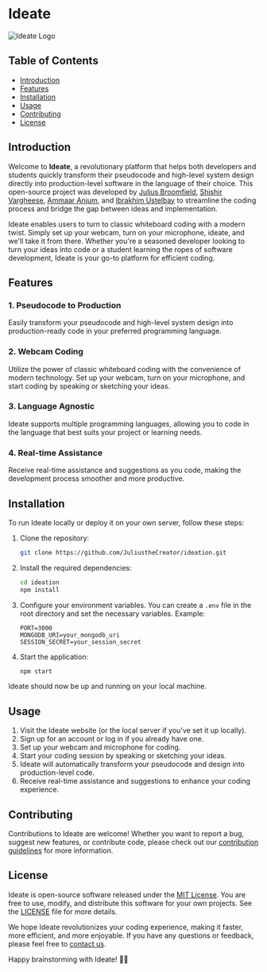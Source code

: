 # Ideate

![Ideate Logo](https://github.com/JuliustheCreator/ideation/blob/main/project/pennappps/public/ideate%20logo.png)

## Table of Contents
- [Introduction](#introduction)
- [Features](#features)
- [Installation](#installation)
- [Usage](#usage)
- [Contributing](#contributing)
- [License](#license)

## Introduction

Welcome to **Ideate**, a revolutionary platform that helps both developers and students quickly transform their pseudocode and high-level system design directly into production-level software in the language of their choice. This open-source project was developed by [Julius Broomfield](https://www.linkedin.com/in/juliusbroomfield/), [Shishir Vargheese](https://www.linkedin.com/in/shishir-vargheese/), [Ammaar Anjum](https://www.linkedin.com/in/ammaar-anjum-477898245/), and [Ibrakhim Ustelbay](https://www.linkedin.com/in/ibrakhim/) to streamline the coding process and bridge the gap between ideas and implementation.

Ideate enables users to turn to classic whiteboard coding with a modern twist. Simply set up your webcam, turn on your microphone, ideate, and we'll take it from there. Whether you're a seasoned developer looking to turn your ideas into code or a student learning the ropes of software development, Ideate is your go-to platform for efficient coding.

## Features

### 1. Pseudocode to Production
Easily transform your pseudocode and high-level system design into production-ready code in your preferred programming language.

### 2. Webcam Coding
Utilize the power of classic whiteboard coding with the convenience of modern technology. Set up your webcam, turn on your microphone, and start coding by speaking or sketching your ideas.

### 3. Language Agnostic
Ideate supports multiple programming languages, allowing you to code in the language that best suits your project or learning needs.

### 4. Real-time Assistance
Receive real-time assistance and suggestions as you code, making the development process smoother and more productive.

## Installation

To run Ideate locally or deploy it on your own server, follow these steps:

1. Clone the repository:
   ```bash
   git clone https://github.com/JuliustheCreator/ideation.git
   ```

2. Install the required dependencies:
   ```bash
   cd ideation
   npm install
   ```

3. Configure your environment variables. You can create a `.env` file in the root directory and set the necessary variables. Example:
   ```env
   PORT=3000
   MONGODB_URI=your_mongodb_uri
   SESSION_SECRET=your_session_secret
   ```

4. Start the application:
   ```bash
   npm start
   ```

Ideate should now be up and running on your local machine.

## Usage

1. Visit the Ideate website (or the local server if you've set it up locally).
2. Sign up for an account or log in if you already have one.
3. Set up your webcam and microphone for coding.
4. Start your coding session by speaking or sketching your ideas.
5. Ideate will automatically transform your pseudocode and design into production-level code.
6. Receive real-time assistance and suggestions to enhance your coding experience.

## Contributing

Contributions to Ideate are welcome! Whether you want to report a bug, suggest new features, or contribute code, please check out our [contribution guidelines](CONTRIBUTING.md) for more information.

## License

Ideate is open-source software released under the [MIT License](LICENSE). You are free to use, modify, and distribute this software for your own projects. See the [LICENSE](LICENSE) file for more details.

We hope Ideate revolutionizes your coding experience, making it faster, more efficient, and more enjoyable. If you have any questions or feedback, please feel free to [contact us](https://github.com/JuliustheCreator/ideation/issues).

Happy brainstorming with Ideate! 🚀🌟
